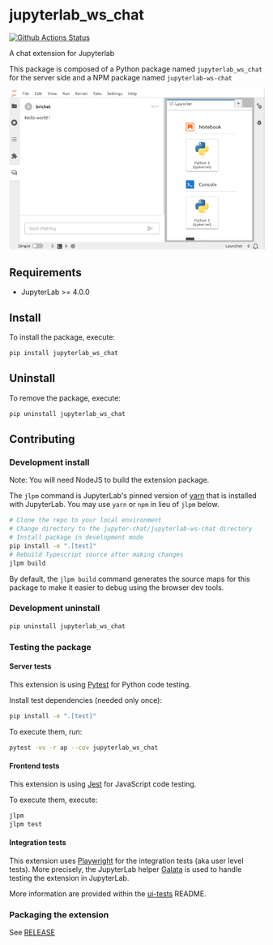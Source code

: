 # jupyterlab_ws_chat

[![Github Actions Status](https://github.com/jupyterlab-contrib/jupyter-chat/workflows/Build/badge.svg)](https://github.com/jupyterlab-contrib/jupyter-chat/actions/workflows/build.yml)

A chat extension for Jupyterlab

This package is composed of a Python package named `jupyterlab_ws_chat`
for the server side and a NPM package named `jupyterlab-ws-chat`

![screenshot](screenshot.png 'chat extension')

## Requirements

- JupyterLab >= 4.0.0

## Install

To install the package, execute:

```bash
pip install jupyterlab_ws_chat
```

## Uninstall

To remove the package, execute:

```bash
pip uninstall jupyterlab_ws_chat
```

## Contributing

### Development install

Note: You will need NodeJS to build the extension package.

The `jlpm` command is JupyterLab's pinned version of
[yarn](https://yarnpkg.com/) that is installed with JupyterLab. You may use
`yarn` or `npm` in lieu of `jlpm` below.

```bash
# Clone the repo to your local environment
# Change directory to the jupyter-chat/jupyterlab-ws-chat directory
# Install package in development mode
pip install -e ".[test]"
# Rebuild Typescript source after making changes
jlpm build
```

By default, the `jlpm build` command generates the source maps for this package to make it easier to debug using the browser dev tools.

### Development uninstall

```bash
pip uninstall jupyterlab_ws_chat
```

### Testing the package

#### Server tests

This extension is using [Pytest](https://docs.pytest.org/) for Python code testing.

Install test dependencies (needed only once):

```sh
pip install -e ".[test]"
```

To execute them, run:

```sh
pytest -vv -r ap --cov jupyterlab_ws_chat
```

#### Frontend tests

This extension is using [Jest](https://jestjs.io/) for JavaScript code testing.

To execute them, execute:

```sh
jlpm
jlpm test
```

#### Integration tests

This extension uses [Playwright](https://playwright.dev/docs/intro) for the integration tests (aka user level tests).
More precisely, the JupyterLab helper [Galata](https://github.com/jupyterlab/jupyterlab/tree/master/galata) is used to handle testing the extension in JupyterLab.

More information are provided within the [ui-tests](./ui-tests/README.md) README.

### Packaging the extension

See [RELEASE](RELEASE.md)
